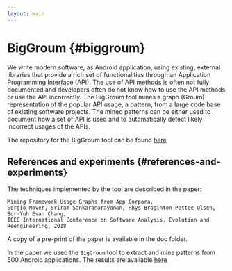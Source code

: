 ```yaml
---
layout: main
---
```

# BigGroum {#biggroum}

We write modern software, as Android application, using existing, external libraries that provide a rich set of functionalities through an Application Programming Interface (API). The use of API methods is often not fully documented and developers often do not know how to use the API methods or use the API incorrectly.
The BigGroum tool mines a graph (Groum) representation of the popular API usage, a pattern, from a large code base of existing software projects. The mined patterns can be either used to document how a set of API is used and to automatically detect likely incorrect usages of the APIs.


The repository for the BigGroum tool can be found [here](http://github.com/cuplv/biggroum/settings)


## References and experiments {#references-and-experiments}

The techniques implemented by the tool are described in the paper:
```
Mining Framework Usage Graphs from App Corpora,
Sergio Mover, Sriram Sankaranarayanan, Rhys Braginton Pettee Olsen, Bor-Yuh Evan Chang,
IEEE International Conference on Software Analysis, Evolution and Reengineering, 2018
```

A copy of a pre-print of the paper is available in the doc folder.

In the paper we used the `BigGroum` tool to extract and mine patterns from 500 Android applications. The results are available [here](https://goo.gl/r1VAgc)



